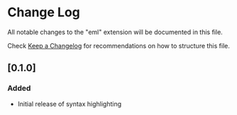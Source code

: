 # Change Log
All notable changes to the "eml" extension will be documented in this file.

Check [Keep a Changelog](http://keepachangelog.com/) for recommendations on how to structure this file.

## [0.1.0]
### Added
- Initial release of syntax highlighting
